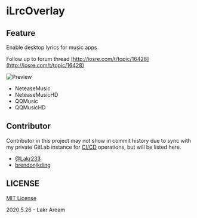 # iLrcOverlay

## Feature

Enable desktop lyrics for music apps

Follow up to forum thread [http://iosre.com/t/topic/16428](http://iosre.com/t/topic/16428)

![Preview](https://moreinfo.thebigboss.org/moreinfo/neteasemusiclyricsoverlay1.jpg)

- NeteaseMusic
- NeteaseMusicHD
- QQMusic
- QQMusicHD

## Contributor
Contributor in this project may not show in commit history due to sync with my private GitLab instance for [CI/CD](https://lab.qaq.wiki/Lakr233/ilrcoverlay/pipelines) operations, but will be listed here.

- [@Lakr233](https://twitter.com/Lakr233)
- [brendonjkding](https://github.com/brendonjkding)

## LICENSE

[MIT License](./LICENSE)

2020.5.26 - Lakr Aream